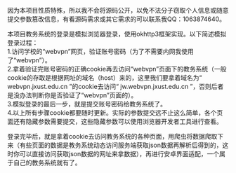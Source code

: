 因为本项目性质特殊，所以我不会将源码公开，以免不法分子窃取个人信息或随意提交参数篡改信息，有看源码需求或其它需求的可以联系我QQ：1063874640。

本项目教务系统的登录是模拟浏览器登录，使用okhttp3框架实现。以下简述模拟登录过程：   
    1.访问学校的“webvpn”网页，验证账号密码（为了不需要内网我使用了“webvpn”）。   
    2.拿着验证完账号密码的正确cookie再去访问“webvpn”页面下的教务系统（一般cookie的存取是根据网址的域名（host）来的，这里我们要拿着域名为“ webvpn.jxust.edu.cn ”的cookie去访问“ jw.webvpn.jxust.edu.cn ”，否则后者是没办法判断你是否验证了“webvpn”页面的）。   
    3.模拟登录的最后一步，就是提交账号密码给教务系统了。    
    4.以上所有步骤cookie都要随时更新。实际的参数提交远不止这么简单，各个页面还有隐藏参数需要提交，这些隐藏参数可以使用浏览器开发者工具进行查看。
  
登录完毕后，就是拿着cookie去访问教务系统的各种页面，用爬虫将数据爬取下来（有些页面的数据是教务系统动态访问服务端获取json数据再解析后得到的，这时你可以直接访问获取json数据的网址来拿数据），再进行安卓界面适配，一个属于自己的教务系统就有了。
